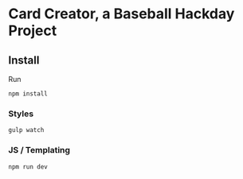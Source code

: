 # Card Creator, a Baseball Hackday Project


## Install

Run
````
npm install
````

### Styles
````
gulp watch
````

### JS / Templating
````
npm run dev
````


